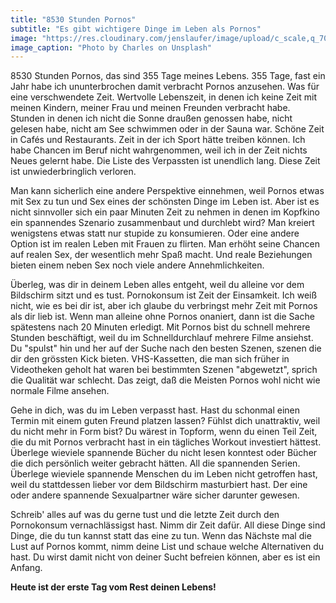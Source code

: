 ```yaml
---
title: "8530 Stunden Pornos"
subtitle: "Es gibt wichtigere Dinge im Leben als Pornos"
image: "https://res.cloudinary.com/jenslaufer/image/upload/c_scale,q_70,w_800/v1580912062/charles-XTsxQ2Hl28g-unsplash.jpg"
image_caption: "Photo by Charles on Unsplash"
---
```


8530 Stunden Pornos, das sind 355 Tage meines Lebens. 355 Tage, fast ein Jahr habe ich ununterbrochen damit verbracht Pornos anzusehen. Was für eine verschwendete Zeit. Wertvolle Lebenszeit, in denen ich keine Zeit mit meinen Kindern, meiner Frau und meinen Freunden verbracht habe. Stunden in denen ich nicht die Sonne draußen genossen habe, nicht gelesen habe, nicht am See schwimmen oder in der Sauna war. Schöne Zeit in Cafés und Restaurants. Zeit in der ich Sport hätte treiben können. Ich habe Chancen im Beruf nicht wahrgenommen, weil ich in der Zeit nichts Neues gelernt habe. Die Liste des Verpassten ist unendlich lang. Diese Zeit ist unwiederbringlich verloren.

Man kann sicherlich eine andere Perspektive einnehmen, weil Pornos etwas mit Sex zu tun und Sex eines der schönsten Dinge im Leben ist. Aber ist es nicht sinnvoller sich ein paar Minuten Zeit zu nehmen in denen im Kopfkino ein spannendes Szenario zusammenbaut und durchlebt wird? Man kreiert wenigstens etwas statt nur stupide zu konsumieren. Oder eine andere Option ist im realen Leben mit Frauen zu flirten. Man erhöht seine Chancen auf realen Sex, der wesentlich mehr Spaß macht. Und reale Beziehungen bieten einem neben Sex noch viele andere Annehmlichkeiten.

Überleg, was dir in deinem Leben alles entgeht, weil du alleine vor dem Bildschirm sitzt und es tust. Pornokonsum ist Zeit der Einsamkeit. Ich weiß nicht, wie es bei dir ist, aber ich glaube du verbringst mehr Zeit mit Pornos als dir lieb ist. Wenn man alleine ohne Pornos onaniert, dann ist die Sache spätestens nach 20 Minuten erledigt. Mit Pornos bist du schnell mehrere Stunden beschäftigt, weil du im Schnelldurchlauf mehrere Filme ansiehst. Du "spulst" hin und her auf der Suche nach den besten Szenen, szenen die dir den grössten Kick bieten. VHS-Kassetten, die man sich früher in Videotheken geholt hat waren bei bestimmten Szenen "abgewetzt", sprich die Qualität war schlecht. Das zeigt, daß die Meisten Pornos wohl nicht wie normale Filme ansehen.

Gehe in dich, was du im Leben verpasst hast. Hast du schonmal einen Termin mit einem guten Freund platzen lassen? Fühlst dich unattraktiv, weil du nicht mehr in Form bist? Du wärest in Topform, wenn du einen Teil Zeit, die du mit Pornos verbracht hast in ein tägliches Workout investiert hättest. Überlege wieviele spannende Bücher du nicht lesen konntest oder Bücher die dich persönlich weiter gebracht hätten. All die spannenden Serien. Überlege wieviele spannende Menschen du im Leben nicht getroffen hast, weil du stattdessen lieber vor dem Bildschirm masturbiert hast. Der eine oder andere spannende Sexualpartner wäre sicher darunter gewesen.

Schreib' alles auf was du gerne tust und die letzte Zeit durch den Pornokonsum vernachlässigst hast. Nimm dir Zeit dafür. All diese Dinge sind Dinge, die du tun kannst statt das eine zu tun.
Wenn das Nächste mal die Lust auf Pornos kommt, nimm deine List und schaue welche Alternativen du hast. Du wirst damit nicht von deiner Sucht befreien können, aber es ist ein Anfang.

**Heute ist der erste Tag vom Rest deinen Lebens!**
